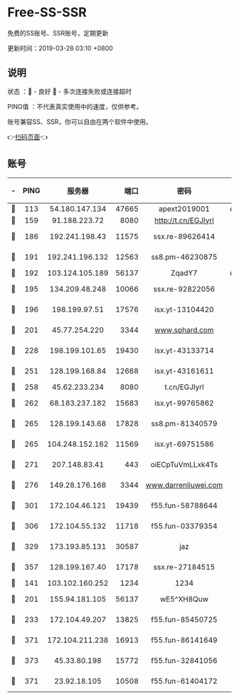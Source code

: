# Free-SS-SSR

免费的SS账号、SSR账号，定期更新

更新时间：2019-03-28 03:10 +0800

## 说明

状态     ：🙂 - 良好 🙁 - 多次连接失败或连接超时

PING值   ：不代表真实使用中的速度，仅供参考。

账号兼容SS、SSR，你可以自由在两个软件中使用。

👉[扫码页面](https://liesauer.github.io/Free-SS-SSR/)👈

## 账号

|-|PING|服务器|端口|密码|加密方式|区域|
|:----:|:----:|:-----:|-----:|:----:|:----:|:----:|
|🙂|113|54.180.147.134|47665|apext2019001|chacha20|KR|
|🙂|159|91.188.223.72|8080|http://t.cn/EGJIyrl|rc4-md5|RU|
|🙂|186|192.241.198.43|11575|ssx.re-89626414|aes-256-cfb|US|
|🙂|191|192.241.196.132|12563|ss8.pm-46230875|aes-256-cfb|US|
|🙂|192|103.124.105.189|56137|ZqadY7|chacha20|US|
|🙂|195|134.209.48.248|10066|ssx.re-92822056|aes-256-cfb|US|
|🙂|196|198.199.97.51|17576|isx.yt-13104420|aes-256-cfb|US|
|🙂|201|45.77.254.220|3344|www.sphard.com|aes-256-cfb|SG|
|🙂|228|198.199.101.65|19430|isx.yt-43133714|aes-256-cfb|US|
|🙂|251|128.199.168.84|12668|isx.yt-43161611|aes-256-cfb|SG|
|🙂|258|45.62.233.234|8080|t.cn/EGJIyrl|rc4-md5|CA|
|🙂|262|68.183.237.182|15683|isx.yt-99765862|aes-256-cfb|SG|
|🙂|265|128.199.143.68|17828|ss8.pm-81340579|aes-256-cfb|SG|
|🙂|265|104.248.152.162|11569|isx.yt-69751586|aes-256-cfb|SG|
|🙂|271|207.148.83.41|443|oiECpTuVmLLxk4Ts|aes-256-cfb|AU|
|🙂|276|149.28.176.168|3344|www.darrenliuwei.com|aes-256-cfb|AU|
|🙂|301|172.104.46.121|19439|f55.fun-58788644|aes-256-cfb|SG|
|🙂|306|172.104.55.132|11718|f55.fun-03379354|aes-256-cfb|SG|
|🙂|329|173.193.85.131|30587|jaz|aes-256-cfb|US|
|🙂|357|128.199.167.40|17178|ssx.re-27184515|aes-256-cfb|SG|
|🙂|141|103.102.160.252|1234|1234|rc4-md5|JP|
|🙂|201|155.94.181.105|56137|wE5^XH8Quw|aes-256-cfb|US|
|🙂|233|172.104.49.207|13825|f55.fun-85450725|aes-256-cfb|SG|
|🙂|371|172.104.211.238|16913|f55.fun-86141649|aes-256-cfb|US|
|🙂|373|45.33.80.198|15772|f55.fun-32841056|aes-256-cfb|US|
|🙁|371|23.92.18.105|10508|f55.fun-61404172|aes-256-cfb|US|
